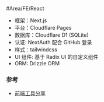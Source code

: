 #Area/FE/React 

- 框架：Next.js
- 平台：Cloudflare Pages
- 数据库：Cloudflare D1 (SQLite)
- 认证: NextAuth 配合 GitHub 登录
- 样式：tailwindcss
- UI 组件: 基于 Radix UI 的自定义组件
- ORM: Drizzle ORM
### 参考

- [前端工具分享](https://mp.weixin.qq.com/s?__biz=Mzg3OTg4OTQ3NQ%3D%3D&mid=2247484985&idx=1&sn=fee86e02479a8aa41f9ba5ea6885d6df&chksm=ce194770086347652d7c9c71c0a605f958c23804e8424e9b86a701b003d70b1357c61a6d1e5a&version=4.1.30.99529&platform=mac&nwr_flag=1&from=industrynews#wechat_redirect)
